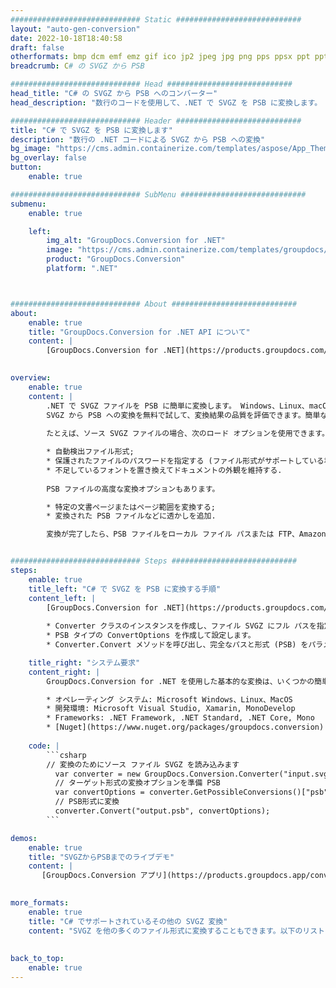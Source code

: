 ```yaml
---
############################# Static ############################
layout: "auto-gen-conversion"
date: 2022-10-18T18:40:58
draft: false
otherformats: bmp dcm emf emz gif ico jp2 jpeg jpg png pps ppsx ppt pptx psb psd svg svgz tga tif tiff webp wmf wmz
breadcrumb: C# の SVGZ から PSB

############################# Head ############################
head_title: "C# の SVGZ から PSB へのコンバーター"
head_description: "数行のコードを使用して、.NET で SVGZ を PSB に変換します。 GroupDocs ドキュメント変換 API を使用して、160 を超えるファイル形式を変換します。"

############################# Header ############################
title: "C# で SVGZ を PSB に変換します"
description: "数行の .NET コードによる SVGZ から PSB への変換"
bg_image: "https://cms.admin.containerize.com/templates/aspose/App_Themes/V3/images/bg/header1.png"
bg_overlay: false
button:
    enable: true

############################# SubMenu ############################
submenu:
    enable: true

    left:
        img_alt: "GroupDocs.Conversion for .NET"
        image: "https://cms.admin.containerize.com/templates/groupdocs/images/product-logos/90x90-noborder/groupdocs-conversion-net.png"
        product: "GroupDocs.Conversion"
        platform: ".NET"



############################# About ############################
about:
    enable: true
    title: "GroupDocs.Conversion for .NET API について"
    content: |
        [GroupDocs.Conversion for .NET](https://products.groupdocs.com/conversion/net/) を使用して、Microsoft Word、Excel、PowerPoint、PDF、Visio、およびその他の形式を変換できます。 GroupDocs.Conversion は、高いパフォーマンスが要求されるバックエンドおよび内部システムに適したスタンドアロン API です。 Microsoft や Open Office などのソフトウェアには依存しません。
    

overview:
    enable: true
    content: |
        .NET で SVGZ ファイルを PSB に簡単に変換します。 Windows、Linux、macOS など、任意のプラットフォームで C# コード行を 2 行だけ使用できます。
        SVGZ から PSB への変換を無料で試して、変換結果の品質を評価できます。簡単なファイル変換のシナリオに加えて、ソース SVGZ ファイルをロードし、出力 PSB 結果を保存するためのより高度なオプションを試すことができます。 
        
        たとえば、ソース SVGZ ファイルの場合、次のロード オプションを使用できます。

        * 自動検出ファイル形式;
        * 保護されたファイルのパスワードを指定する (ファイル形式がサポートしている場合);
        * 不足しているフォントを置き換えてドキュメントの外観を維持する.
        
        PSB ファイルの高度な変換オプションもあります。

        * 特定の文書ページまたはページ範囲を変換する;
        * 変換された PSB ファイルなどに透かしを追加.

        変換が完了したら、PSB ファイルをローカル ファイル パスまたは FTP、Amazon S3、Google Drive、Dropbox などのサードパーティ ストレージに保存できます。注意してください - SVGZ を {{ に変換するにはTO}} MS Office、Open Office、Adobe Acrobat Reader などの追加のソフトウェアをインストールする必要はありません。


############################# Steps ############################
steps:
    enable: true
    title_left: "C# で SVGZ を PSB に変換する手順"
    content_left: |
        [GroupDocs.Conversion for .NET](https://products.groupdocs.com/conversion/net/) を使用すると、開発者は数行のコードで SVGZ ファイルを PSB に簡単に変換できます。
        
        * Converter クラスのインスタンスを作成し、ファイル SVGZ にフル パスを指定します。
        * PSB タイプの ConvertOptions を作成して設定します。
        * Converter.Convert メソッドを呼び出し、完全なパスと形式 (PSB) をパラメーターとして渡します。

    title_right: "システム要求"
    content_right: |
        GroupDocs.Conversion for .NET を使用した基本的な変換は、いくつかの簡単な手順で実行できます。当社の API は、すべての主要なプラットフォームとオペレーティング システムでサポートされています。以下のコードを実行する前に、システムに次の前提条件がインストールされていることを確認してください。

        * オペレーティング システム: Microsoft Windows、Linux、MacOS
        * 開発環境: Microsoft Visual Studio, Xamarin, MonoDevelop
        * Frameworks: .NET Framework, .NET Standard, .NET Core, Mono
        * [Nuget](https://www.nuget.org/packages/groupdocs.conversion) から最新の GroupDocs.Conversion for .NET を取得します
         
    code: |
        ```csharp    
        // 変換のためにソース ファイル SVGZ を読み込みます
          var converter = new GroupDocs.Conversion.Converter("input.svgz");
          // ターゲット形式の変換オプションを準備 PSB
          var convertOptions = converter.GetPossibleConversions()["psb"].ConvertOptions;
          // PSB形式に変換
          converter.Convert("output.psb", convertOptions);
        ```

demos:
    enable: true
    title: "SVGZからPSBまでのライブデモ"
    content: |
       [GroupDocs.Conversion アプリ](https://products.groupdocs.app/conversion/family) Web サイトにアクセスして、今すぐ SVGZ を PSB に変換してください。オンラインデモには次の利点があります
          

more_formats:
    enable: true
    title: "C# でサポートされているその他の SVGZ 変換"
    content: "SVGZ を他の多くのファイル形式に変換することもできます。以下のリストをご覧ください。"
       
       
back_to_top:
    enable: true
---
```

